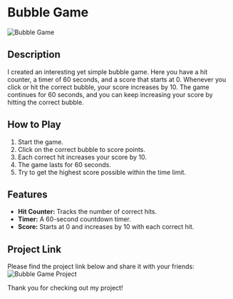 # Bubble Game

![Bubble Game]((https://imgur.com/a5w7oXd)) <!-- Replace with your project image URL -->

## Description
I created an interesting yet simple bubble game. Here you have a hit counter, a timer of 60 seconds, and a score that starts at 0. Whenever you click or hit the correct bubble, your score increases by 10. The game continues for 60 seconds, and you can keep increasing your score by hitting the correct bubble.

## How to Play
1. Start the game.
2. Click on the correct bubble to score points.
3. Each correct hit increases your score by 10.
4. The game lasts for 60 seconds.
5. Try to get the highest score possible within the time limit.

## Features
- **Hit Counter:** Tracks the number of correct hits.
- **Timer:** A 60-second countdown timer.
- **Score:** Starts at 0 and increases by 10 with each correct hit.

## Project Link
Please find the project link below and share it with your friends:
![Bubble Game Project]((https://coderritika.github.io/Bubble_Event/)) <!-- Replace with your project link -->


Thank you for checking out my project!
